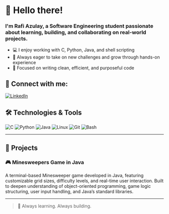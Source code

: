 # 👋 Hello there!

### I'm Rafi Azulay, a Software Engineering student passionate about learning, building, and collaborating on real-world projects.

- 💻 I enjoy working with C, Python, Java, and shell scripting
- 🚀 Always eager to take on new challenges and grow through hands-on experience
- 🎯 Focused on writing clean, efficient, and purposeful code

## 📢 Connect with me:

[![LinkedIn](https://img.shields.io/badge/LinkedIn-blue?logo=linkedin&style=flat-square)](https://www.linkedin.com/in/rafi-azulay/)

## 🛠️ Technologies & Tools
![C](https://img.shields.io/badge/C-00599C?style=flat-square&logo=c&logoColor=white)
![Python](https://img.shields.io/badge/Python-3776AB?style=flat-square&logo=python&logoColor=white)
![Java](https://img.shields.io/badge/Java-ED8B00?style=flat-square&logo=java&logoColor=white)
![Linux](https://img.shields.io/badge/Linux-FCC624?style=flat-square&logo=linux&logoColor=black)
![Git](https://img.shields.io/badge/Git-F05032?style=flat-square&logo=git&logoColor=white)
![Bash](https://img.shields.io/badge/Bash-121011?style=flat-square&logo=gnubash&logoColor=white)

---

## 📂 Projects

### 🎮 Minesweepers Game in Java
A terminal-based Minesweeper game developed in Java, featuring customizable grid sizes, difficulty levels, and real-time user interaction. Built to deepen understanding of object-oriented programming, game logic structuring, user input handling, and Java’s standard libraries.

---

> 🚧 Always learning. Always building.

